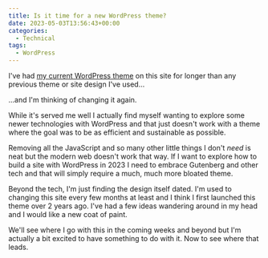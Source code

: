 ```yaml
---
title: Is it time for a new WordPress theme?
date: 2023-05-03T13:56:43+00:00
categories:
  - Technical
tags:
  - WordPress
---
```


I've had [my current WordPress theme][1] on this site for longer than any previous theme or site design I've used...

...and I'm thinking of changing it again.

While it's served me well I actually find myself wanting to explore some newer technologies with WordPress and that just doesn't work with a theme where the goal was to be as efficient and sustainable as possible.

Removing all the JavaScript and so many other little things I don't _need_ is neat but the modern web doesn't work that way. If I want to explore how to build a site with WordPress in 2023 I need to embrace Gutenberg and other tech and that will simply require a much, much more bloated theme.

Beyond the tech, I'm just finding the design itself dated. I'm used to changing this site every few months at least and I think I first launched this theme over 2 years ago. I've had a few ideas wandering around in my head and I would like a new coat of paint.

We'll see where I go with this in the coming weeks and beyond but I'm actually a bit excited to have something to do with it. Now to see where that leads.

 [1]: https://github.com/chriswiegman/chriswiegman-theme